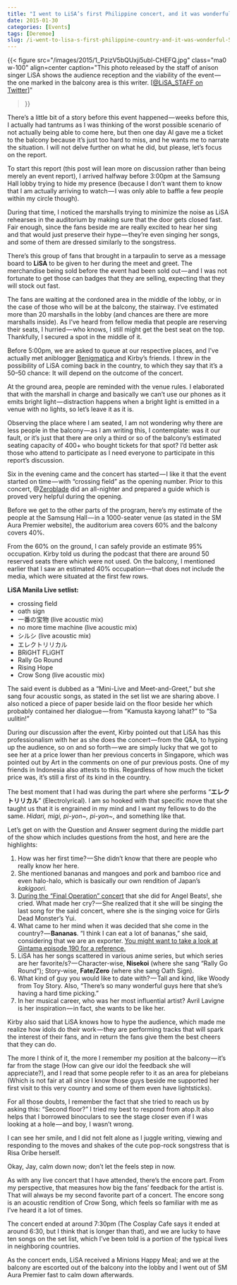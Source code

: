 ```yaml
---
title: "I went to LiSA’s first Philippine concert, and it was wonderful."
date: 2015-01-30
categories: [Events]
tags: [Deremoe]
slug: /i-went-to-lisa-s-first-philippine-country-and-it-was-wonderful-5186f91d256b
---
```


{{< figure
  src="/images/2015/1_PzizV5bQUxji5ubl-CHEFQ.jpg"
  class="ma0 w-100"
  align=center
  caption="This photo released by the staff of anison singer LiSA shows the audience reception and the viability of the event — the one marked in the balcony area is this writer. \[[@LiSA\_STAFF on Twitter](https://twitter.com/LiSA_STAFF/status/614788716200988672)\]"
>}}

There’s a little bit of a story before this event happened — weeks before this, I actually had tantrums as I was thinking of the worst possible scenario of not actually being able to come here, but then one day Al gave me a ticket to the balcony because it’s just too hard to miss, and he wants me to narrate the situation. I will not delve further on what he did, but please, let’s focus on the report.

To start this report (this post will lean more on discussion rather than being merely an event report), I arrived halfway before 3:00pm at the Samsung Hall lobby trying to hide my presence (because I don’t want them to know that I am actually arriving to watch — I was only able to baffle a few people within my circle though). 

During that time, I noticed the marshalls trying to minimize the noise as LiSA rehearses in the auditorium by making sure that the door gets closed fast. Fair enough, since the fans beside me are really excited to hear her sing and that would just preserve their hype — they’re even singing her songs, and some of them are dressed similarly to the songstress.

There’s this group of fans that brought in a tarpaulin to serve as a message board to **LiSA** to be given to her during the meet and greet. The merchandise being sold before the event had been sold out — and I was not fortunate to get those can badges that they are selling, expecting that they will stock out fast. 

The fans are waiting at the cordoned area in the middle of the lobby, or in the case of those who will be at the balcony, the stairway. I’ve estimated more than 20 marshalls in the lobby (and chances are there are more marshalls inside). As I’ve heard from fellow media that people are reserving their seats, I hurried — who knows, I still might get the best seat on the top. Thankfully, I secured a spot in the middle of it.

Before 5:00pm, we are asked to queue at our respective places, and I’ve actually met aniblogger [Benigmatica](https://benigmatica.wordpress.com/) and Kirby’s friends. I threw in the possibility of LiSA coming back in the country, to which they say that it’s a 50–50 chance: It will depend on the outcome of the concert.

At the ground area, people are reminded with the venue rules. I elaborated that with the marshall in charge and basically we can’t use our phones as it emits bright light — distraction happens when a bright light is emitted in a venue with no lights, so let’s leave it as it is.

Observing the place where I am seated, I am not wondering why there are less people in the balcony — as I am writing this, I contemplate: was it our fault, or it’s just that there are only a third or so of the balcony’s estimated seating capacity of 400+ who bought tickets for that spot? I’d better ask those who attend to participate as I need everyone to participate in this report’s discussion.

Six in the evening came and the concert has started — I like it that the event started on time — with “crossing field” as the opening number. Prior to this concert, @[Zeroblade](http://twitter.com/zeroblade) did an all-nighter and prepared a guide which is proved very helpful during the opening.

Before we get to the other parts of the program, here’s my estimate of the people at the Samsung Hall — in a 1000-seater venue (as stated in the SM Aura Premier website), the auditorium area covers 60% and the balcony covers 40%. 

From the 60% on the ground, I can safely provide an estimate 95% occupation. Kirby told us during the podcast that there are around 50 reserved seats there which were not used. On the balcony, I mentioned earlier that I saw an estimated 40% occupation — that does not include the media, which were situated at the first few rows.

**LiSA Manila Live setlist:**

- crossing field
- oath sign
- 一番の宝物 (live acoustic mix)
- no more time machine (live acoustic mix)
- シルシ (live acoustic mix)
- エレクトリリカル
- BRiGHT FLiGHT
- Rally Go Round
- Rising Hope
- Crow Song (live acoustic mix)

The said event is dubbed as a “Mini-Live and Meet-and-Greet,” but she sang four acoustic songs, as stated in the set list we are sharing above. I also noticed a piece of paper beside laid on the floor beside her which probably contained her dialogue — from “Kamusta kayong lahat?” to “Sa uulitin!”

During our discussion after the event, Kirby pointed out that LiSA has this professionalism with her as she does the concert — from the Q&A, to hyping up the audience, so on and so forth — we are simply lucky that we got to see her at a price lower than her previous concerts in Singapore, which was pointed out by Art in the comments on one of pur previous posts. One of my friends in Indonesia also attests to this. Regardless of how much the ticket price was, it’s still a first of its kind in the country.

The best moment that I had was during the part where she performs “**エレクトリリカル**” (Electrolyrical). I am so hooked with that specific move that she taught us that it is engrained in my mind and I want my fellows to do the same. _Hidari, migi, pi-yon~, pi-yon~_, and something like that.

Let’s get on with the Question and Answer segment during the middle part of the show which includes questions from the host, and here are the highlights:

1. How was her first time? — She didn’t know that there are people who really know her here.
2. She mentioned bananas and mangoes and pork and bamboo rice and even halo-halo, which is basically our own rendition of Japan’s _kakigoori_.
3. [During the “Final Operation” concert](https://www.youtube.com/watch?v=yo1zRq3IJTc) that she did for Angel Beats!, she cried. What made her cry? — She realized that it she will be singing the last song for the said concert, where she is the singing voice for Girls Dead Monster’s Yui.
4. What came to her mind when it was decided that she come in the country? — **Bananas**. “I think I can eat a lot of bananas,” she said, considering that we are an exporter. [You might want to take a look at Gintama episode 190 for a reference.](https://en.wiki2.org/wiki/List_of_Gintama_episodes?s=Gintama%20-%20190)
5. LiSA has her songs scattered in various anime series, but which series are her favorite/s? — Character-wise, **Nisekoi** (where she sang “Rally Go Round”); Story-wise, **Fate/Zero** (where she sang Oath Sign).
6. What kind of guy you would like to date with? — Tall and kind, like Woody from Toy Story. Also, “There’s so many wonderful guys here that she’s having a hard time picking.”
7. In her musical career, who was her most influential artist? Avril Lavigne is her inspiration — in fact, she wants to be like her.

Kirby also said that LiSA knows how to hype the audience, which made me realize how idols do their work — they are performing tracks that will spark the interest of their fans, and in return the fans give them the best cheers that they can do. 

The more I think of it, the more I remember my position at the balcony — it’s far from the stage (How can give our idol the feedback she will appreciate?), and I read that some people refer to it as an area for plebeians (Which is not fair at all since I know those guys beside me supported her first visit to this very country and some of them even have lightsticks).

For all those doubts, I remember the fact that she tried to reach us by asking this: “Second floor?” I tried my best to respond from atop.It also helps that I borrowed binoculars to see the stage closer even if I was looking at a hole — and boy, I wasn’t wrong. 

I can see her smile, and I did not felt alone as I juggle writing, viewing and responding to the moves and shakes of the cute pop-rock songstress that is Risa Oribe herself.

Okay, Jay, calm down now; don’t let the feels step in now.

As with any live concert that I have attended, there’s the encore part. From my perspective, that measures how big the fans’ feedback for the artist is. That will always be my second favorite part of a concert. The encore song is an acoustic rendition of Crow Song, which feels so familiar with me as I’ve heard it a lot of times.

The concert ended at around 7:30pm (The Cosplay Cafe says it ended at around 6:30, but I think that is longer than that), and we are lucky to have ten songs on the set list, which I’ve been told is a portion of the typical lives in neighboring countries. 

As the concert ends, LiSA received a Minions Happy Meal; and we at the balcony are escorted out of the balcony into the lobby and I went out of SM Aura Premier fast to calm down afterwards.
